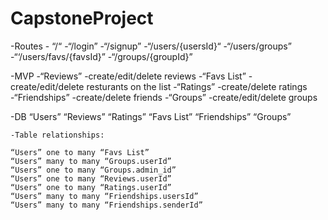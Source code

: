 # CapstoneProject

-Routes
	- “/“
	-“/login”
	-“/signup”
	-“/users/{usersId}“
	-“/users/groups”
	-“‘/users/favs/{favsId}”
	-“/groups/{groupId}”
  
  
 -MVP
	-“Reviews”
    -create/edit/delete reviews
	-“Favs List”
    -create/edit/delete resturants on the list
	-“Ratings”
    -create/delete ratings
	-“Friendships”
    -create/delete friends
	-“Groups”
    -create/edit/delete groups


-DB
	“Users”
	“Reviews”
	“Ratings”
	“Favs List”
	“Friendships”
	“Groups”	

	-Table relationships:

	“Users” one to many “Favs List”
	“Users” many to many “Groups.userId”
	“Users” one to many “Groups.admin_id”
	“Users” one to many “Reviews.userId”
	“Users” one to many “Ratings.userId”
	“Users” many to many “Friendships.usersId”
	“Users” many to many “Friendships.senderId”